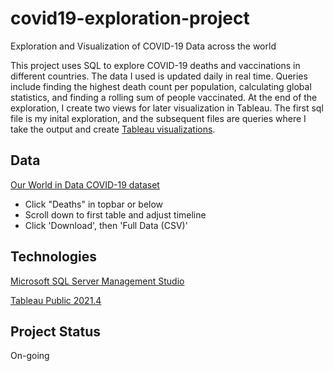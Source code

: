 # covid19-exploration-project
Exploration and Visualization of COVID-19 Data across the world

This project uses SQL to explore COVID-19 deaths and vaccinations in different countries. The data I used is updated daily in real time. Queries include finding the highest death count per population, calculating global statistics, and finding a rolling sum of people vaccinated. At the end of the exploration, I create two views for later visualization in Tableau. The first sql file is my inital exploration, and the subsequent files are queries where I take the output and create [Tableau visualizations](https://public.tableau.com/app/profile/auntiewhnor.kpolie/viz/COVID-19Statistics_16416947284310/Dashboard1).

## Data

[Our World in Data COVID-19 dataset](https://ourworldindata.org/coronavirus)
* Click "Deaths" in topbar or below
* Scroll down to first table and adjust timeline
* Click 'Download', then 'Full Data (CSV)'

## Technologies

[Microsoft SQL Server Management Studio](https://docs.microsoft.com/en-us/sql/ssms/sql-server-management-studio-ssms?view=sql-server-ver15)

[Tableau Public 2021.4](https://public.tableau.com/en-us/s/)

## Project Status

On-going
